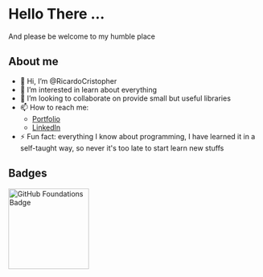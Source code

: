# Hello There ... 
And please be welcome to my humble place

## About me
- 👋 Hi, I’m @RicardoCristopher
- 👀 I’m interested in learn about everything
- 💞️ I’m looking to collaborate on provide small but useful libraries
- 📫 How to reach me:
  - [Portfolio](ricardocristopher.github.io/)
  - [LinkedIn](https://www.linkedin.com/in/ricardocristopher/)
- ⚡ Fun fact: everything I know about programming, I have learned it in a self-taught way, so never it's too late to start learn new stuffs

## Badges
<img src="https://images.credly.com/images/024d0122-724d-4c5a-bd83-cfe3c4b7a073/image.png" style="height: 160px; width: 160px;" alt="GitHub Foundations Badge">
